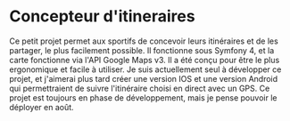 # Concepteur d'itineraires
Ce petit projet permet aux sportifs de concevoir leurs itinéraires et de les partager, le plus facilement possible. Il fonctionne sous Symfony 4, et la carte fonctionne via l'API Google Maps v3.
Il a été conçu pour être le plus ergonomique et facile à utiliser.
Je suis actuellement seul à développer ce projet, et j'aimerai plus tard créer une version IOS et une version Android qui permettraient de suivre l'itinéraire choisi en direct avec un GPS.
Ce projet est toujours en phase de développement, mais je pense pouvoir le déployer en août.
